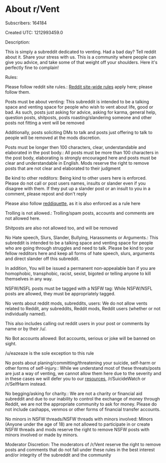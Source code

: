 # About r/Vent

Subscribers: 164184

Created UTC: 1212993459.0

Description:

This is simply a subreddit dedicated to venting. Had a bad day? Tell reddit about it. Share your stress with us. This is a community where people can give you advice, and take some of that weight off your shoulders. Here it's perfectly fine to complain!

Rules:

Please follow reddit site rules.: [Reddit site-wide rules](https://www.redditinc.com/policies/content-policy) apply here; please follow them.

Posts must be about venting: This subreddit is intended to be a talking space and venting space for people who wish to vent about life, good or bad. As such, posts just asking for advice, asking for karma, general help, question posts, shitposts, posts roasting/slandering someone and other posts not fitting a vent will be removed

Additionally, posts soliciting DMs to talk and posts just offering to talk to people will be removed at the mods discretion.

Posts must be longer then 100 characters, clear, understandable and elaborated in the post body.: All posts must be more than 100 characters in the post body, elaborating is strongly encouraged here and posts must be clear and understandable in English. Mods reserve the right to remove posts that are not clear and elaborated to their judgment

Be kind to other redditors: Being kind to other users here is enforced. Please do not call or post users names, insults or slander even if you disagree with them. If they put up a slander post or an insult to you in a comment, please repost and don't reply

Please also follow [reddiquette](https://www.reddithelp.com/hc/en-us/articles/205926439), as it is also enforced as a rule here

Trolling is not allowed.: Trolling/spam posts, accounts and comments are not allowed here.

Shitposts are also not allowed too, and will be removed

No Hate speech, Slurs, Slander, Bullying, Harassments or Arguments.: This subreddit is intended to be a talking space and venting space for people who are going through struggles and need to talk. Please be kind to your fellow redditors here and keep all forms of hate speech, slurs, arguments and direct slander off this subreddit.

In addition, You will be issued a permanent non-appealable ban if you are homophobic, transphobic, racist, sexist, bigoted or telling anyone to kill themselves in any way.

NSFW/NSFL posts must be tagged with a NSFW tag: While NSFW/NSFL posts are allowed, they must be appropriately tagged.

No vents about reddit mods, subreddits, users: We do not allow vents related to Reddit, any subreddits, Reddit mods, Reddit users (whether or not individually named).

This also includes calling out reddit users in your post or comments by name or by their /u/.

No Bot accounts allowed: Bot accounts, serious or joke will be banned on sight.

/u/eazeaze is the sole exception to this rule

No posts about planing/committing/threatening your suicide, self-harm or other forms of self-injury.: While we understand most of these threats/posts are just a way of venting, we cannot allow them here due to the severity and in these cases we will defer you to our [resources](https://old.reddit.com/r/Vent/wiki/resources), /r/SuicideWatch or /r/SelfHarm instead.

No begging/asking for charity.: We are not a charity or financial aid subreddit and due to our inability to control the exchange of money through Reddit, we are not the appropriate community to ask for money. Please do not include cashapps, venmos or other forms of financial transfer accounts.

No minors in NSFW threads/NSFW threads with minors involved: Minors (Anyone under the age of 18) are not allowed to participate in or create NSFW threads and mods reserve the right to remove NSFW posts with minors involved or made by minors.

Moderator Discretion: The moderators of /r/Vent reserve the right to remove posts and comments that do not fall under these rules in the best interest and/or integrity of the subreddit and the community

